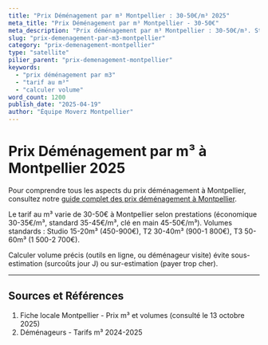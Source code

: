```yaml
---
title: "Prix Déménagement par m³ Montpellier : 30-50€/m³ 2025"
meta_title: "Prix Déménagement par m³ Montpellier - 30-50€"
meta_description: "Prix déménagement par m³ Montpellier : 30-50€/m³. Studio 15-20m³, T2 30-40m³, T3 50-60m³."
slug: "prix-demenagement-par-m3-montpellier"
category: "prix-demenagement-montpellier"
type: "satellite"
pilier_parent: "prix-demenagement-montpellier"
keywords:
  - "prix déménagement par m3"
  - "tarif au m³"
  - "calculer volume"
word_count: 1200
publish_date: "2025-04-19"
author: "Équipe Moverz Montpellier"
---
```


# Prix Déménagement par m³ à Montpellier 2025


Pour comprendre tous les aspects du prix déménagement à Montpellier, consultez notre [guide complet des prix déménagement à Montpellier](/blog/prix-demenagement-montpellier/prix-demenagement-montpellier).


Le tarif au m³ varie de 30-50€ à Montpellier selon prestations (économique 30-35€/m³, standard 35-45€/m³, clé en main 45-50€/m³). Volumes standards : Studio 15-20m³ (450-900€), T2 30-40m³ (900-1 800€), T3 50-60m³ (1 500-2 700€).

Calculer volume précis (outils en ligne, ou déménageur visite) évite sous-estimation (surcoûts jour J) ou sur-estimation (payer trop cher).

---

## Sources et Références

1. Fiche locale Montpellier - Prix m³ et volumes (consulté le 13 octobre 2025)
2. Déménageurs - Tarifs m³ 2024-2025

